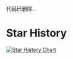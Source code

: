 代码已删除..


# Star History

[![Star History Chart](https://api.star-history.com/svg?repos=iBreaker/bjguahao&type=Date)](https://star-history.com/#iBreaker/bjguahao&Date)
